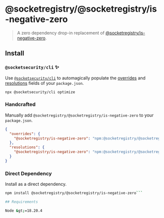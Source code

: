 # @socketregistry/@socketregistry/is-negative-zero

> A zero dependency drop-in replacement of
> [@socketregistry/is-negative-zero](https://www.npmjs.com/package/@socketregistry/is-negative-zero).

## Install

### `@socketsecurity/cli` :sparkles:

Use [`@socketsecurity/cli`](https://www.npmjs.com/package/@socketsecurity/cli)
to automagically populate the
[overrides](https://docs.npmjs.com/cli/v9/configuring-npm/package-json#overrides)
and [resolutions](https://yarnpkg.com/configuration/manifest#resolutions) fields
of your `package.json`.

```sh
npx @socketsecurity/cli optimize
```

### Handcrafted

Manually add `@socketregistry/@socketregistry/is-negative-zero` to your
`package.json`.

```json
{
  "overrides": {
    "@socketregistry/is-negative-zero": "npm:@socketregistry/@socketregistry/is-negative-zero@^1"
  },
  "resolutions": {
    "@socketregistry/is-negative-zero": "npm:@socketregistry/@socketregistry/is-negative-zero@^1"
  }
}
```

### Direct Dependency

Install as a direct dependency.

````sh
npm install @socketregistry/@socketregistry/is-negative-zero```

## Requirements

Node &gt;=18.20.4
````
